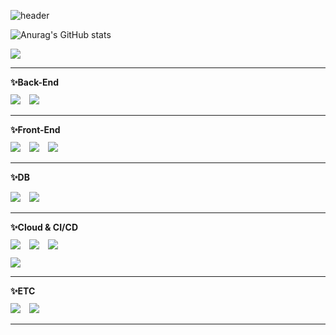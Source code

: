 ![header](https://capsule-render.vercel.app/api?type=cylinder&color=000000&height=150&section=header&text=Back-End%20Developer%0A%EB%82%A8%EA%B1%B4%EC%9A%B1&fontColor=ffffff&fontSize=30&animation=fadeIn&fontAlignY=55)

![Anurag's GitHub stats](https://github-readme-stats.vercel.app/api?username=gunwooknam2023&theme=dark&show_icons=true)

<a href="https://ngwdeveloper.tistory.com/" target="_blank" rel="noopener noreferrer">
    <img src="https://img.shields.io/badge/tistory-000000?style=flat&logo=tistory&logoColor=white"/>
</a>

<hr>
<strong>✨Back-End</strong>
<div style="margin-top: 10px; margin-bottom: 10px;">
    <img src="https://img.shields.io/badge/Java-007396?style=flat&logo=Java&logoColor=white" style="margin-right: 10px;"/>
    <img src="https://img.shields.io/badge/Spring Boot-6DB33F?style=flat&logo=springboot&logoColor=white"/>
</div>

<hr>
<strong>✨Front-End</strong>
<div style="margin-top: 10px; margin-bottom: 10px;">
    <img src="https://img.shields.io/badge/Html5-E34F26?style=flat&logo=html5&logoColor=white" style="margin-right: 10px;"/>
    <img src="https://img.shields.io/badge/Css3-1572B6?style=flat&logo=css3&logoColor=white" style="margin-right: 10px;"/>
    <img src="https://img.shields.io/badge/Javascript-F7DF1E?style=flat&logo=javascript&logoColor=white"/>
</div>

<hr>

<strong>✨DB</strong>
<div style="margin-top: 10px; margin-bottom: 10px;">
    <img src="https://img.shields.io/badge/Mysql-4479A1?style=flat&logo=mysql&logoColor=white" style="margin-right: 10px;"/>
    <img src="https://img.shields.io/badge/Redis-DC382D?style=flat&logo=redis&logoColor=white"/>
</div>
<hr>
<strong>✨Cloud & CI/CD</strong>
<div style="margin-top: 10px; margin-bottom: 10px;">
    <img src="https://img.shields.io/badge/Amazon EC2-FF9900?style=flat&logo=amazonec2&logoColor=white" style="margin-right: 10px;"/>
    <img src="https://img.shields.io/badge/Amazon RDS-527FFF?style=flat&logo=amazonrds&logoColor=white" style="margin-right: 10px;"/>
    <img src="https://img.shields.io/badge/Amazon S3-569A31?style=flat&logo=amazons3&logoColor=white"/>
</div>
<div style="margin-top: 10px; margin-bottom: 10px;">
    <img src="https://img.shields.io/badge/Github Actions-2088FF?style=flat&logo=githubactions&logoColor=white"/>
</div>

<hr>
<strong>✨ETC</strong>
<div style="margin-top: 10px; margin-bottom: 10px;">
    <img src="https://img.shields.io/badge/github-181717?style=flat&logo=github&logoColor=white" style="margin-right: 10px;"/>
    <img src="https://img.shields.io/badge/slack-4A154B?style=flat&logo=slack&logoColor=white"/>
</div>
<hr>








<!--
**gunwooknam2023/gunwooknam2023** is a ✨ _special_ ✨ repository because its `README.md` (this file) appears on your GitHub profile.

Here are some ideas to get you started:

- 🔭 I’m currently working on ...
- 🌱 I’m currently learning ...
- 👯 I’m looking to collaborate on ...
- 🤔 I’m looking for help with ...
- 💬 Ask me about ...
- 📫 How to reach me: ...
- 😄 Pronouns: ...
- ⚡ Fun fact: ...
-->

